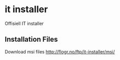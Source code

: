 # it installer
 Offisiell IT installer

## Installation Files
Download msi files
http://flogr.no/ftp/it-installer/msi/
